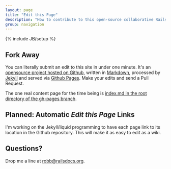 ```yaml
---
layout: page
title: "Edit this Page"
description: "How to contribute to this open-source collaborative Rails documentation effort."
group: navigation
---
```

{% include JB/setup %}

## Fork Away ##

You can literally submit an edit to this site in under one
minute. It's an
[opensource project hosted on Github](https://github.com/dogweather/railsdocs.org/tree/gh-pages),
written in
[Markdown](http://github.github.com/github-flavored-markdown/),
processed by [Jekyll](http://jekyllrb.com/) and served via
[Github Pages](http://pages.github.com/). Make your edits and send a
Pull Request.

The one real content page for the time being is
[index.md in the root directory of the gh-pages branch](https://github.com/dogweather/railsdocs.org/blob/gh-pages/index.md).


## Planned: Automatic _Edit this Page_ Links ##

I'm working on the Jekyll/liquid programming to have each page link to
its location in the Github repository. This will make it as easy to
edit as a wiki.


## Questions? ##

Drop me a line at robb@railsdocs.org.
